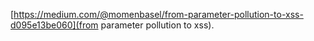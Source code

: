 [https://medium.com/@momenbasel/from-parameter-pollution-to-xss-d095e13be060](from parameter pollution to xss).
